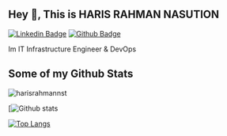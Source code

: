 ## Hey 👋, This is HARIS RAHMAN NASUTION

[![Linkedin Badge](https://img.shields.io/badge/-harisrahmannst-0072b1?style=flat&logo=Linkedin&logoColor=white&link=https://www.linkedin.com/in/harisrahmannst/)](https://www.linkedin.com/in/harisrahmannst/) [![Github Badge](https://img.shields.io/badge/-harisrahmannst-grey?style=flat&logo=github&logoColor=white&link=https://github.com/harisrahmannst/)](https://www.github.com/harisrahmannst/) <p align='left'>Im IT Infrastructure Engineer & DevOps</p>
## Some of my Github Stats
<p align=left> <img src=https://komarev.com/ghpvc/?username=harisrahmannst alt=harisrahmannst /> </p>

[![Github stats](https://github-readme-stats.vercel.app/api?username=harisrahmannst&show_icons=true&theme=radical)

[![Top Langs](https://github-readme-stats.vercel.app/api/top-langs/?username=harisrahmannst&layout=compact)](https://github.com/harisrahmannst/github-readme-stats)
